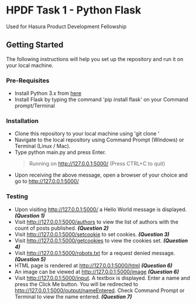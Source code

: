 # HPDF Task 1 - Python Flask
Used for Hasura Product Development Fellowship

## Getting Started
The following instructions will help you set up the repository and run it on your local machine.

### Pre-Requisites
* Install Python 3.x from [here](https://www.python.org/downloads/)
* Install Flask by typing the command 'pip install flask' on your Command prompt/Terminal

### Installation
* Clone this repository to your local machine using 'git clone <web URL>'
* Navigate to the local repository using Command Prompt (Windows) or Terminal (Linux / Mac).
* Type python main.py and press Enter.
  > Running on http://127.0.0.1:5000/ (Press CTRL+C to quit)
* Upon receiving the above message, open a browser of your choice and go to http://127.0.0.1:5000/
  
### Testing
* Upon visiting http://127.0.0.1:5000/ a Hello World message is displayed. ***(Question 1)***
* Visit http://127.0.0.1:5000/authors to view the list of authors with the count of posts published. ***(Question 2)***
* Visit http://127.0.0.1:5000/setcookie to set cookies. ***(Question 3)***
* Visit http://127.0.0.1:5000/getcookies to view the cookies set. ***(Question 4)***
* Visit http://127.0.0.1:5000/robots.txt for a request denied message. ***(Question 5)***
* HTML page is rendered at http://127.0.0.1:5000/html ***(Question 6)***
* An image can be viewed at http://127.0.0.1:5000/image ***(Question 6)***
* Visit http://127.0.0.1:5000/input. A textbox is displayed. Enter a name and press the Click Me button. You will be redirected to
http://127.0.0.1:5000/output/nameEntered. Check Command Prompt or Terminal to view the name entered. ***(Question 7)***
